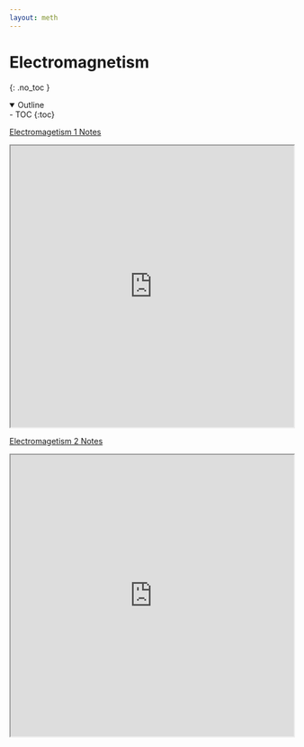 ```yaml
---
layout: meth
---
```


# Electromagnetism
{: .no_toc }

<details open markdown="block">
  <summary>
    Outline
  </summary>
- TOC
{:toc}
</details>

[Electromagetism 1 Notes](https://dlcc.notion.site/2e49bdb9c8d2468caac6e683b3b3c5d2)

<iframe src="https://dlcc.notion.site/2e49bdb9c8d2468caac6e683b3b3c5d2" width=100% height=500px></iframe>

[Electromagetism 2 Notes](https://dlcc.notion.site/a8abe5d5672d4715a4cc16fe5ee0f320)

<iframe src="https://dlcc.notion.site/a8abe5d5672d4715a4cc16fe5ee0f320" width=100% height=500px></iframe>